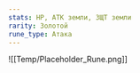 ```yaml
---
stats: HP, АТК земли, ЗЩТ земли
rarity: Золотой
rune_type: Атака
---
```

![[Temp/Placeholder_Rune.png]]
